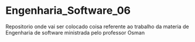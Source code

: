 # Engenharia_Software_06
Repositorio onde vai ser colocado coisa referente ao trabalho da materia de Engenharia de software ministrada pelo professor Osman
